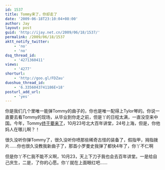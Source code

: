 ```yaml
---
id: 1537
title: Tommy来了，你却走了
date: '2009-06-18T23:10:04+08:00'
author: Jay
layout: post
guid: 'http://ijay.net.cn/2009/06/18/1537/'
permalink: /2009/06/18/1537
aktt_notify_twitter:
    - 'no'
    - 'no'
dsq_thread_id:
    - '4271360411'
views:
    - '4277'
shorturl:
    - 'http://goo.gl/FDZau'
duoshuo_thread_id:
    - '6.3356043741186E+18'
posturl_add_url:
    - 'yes'
---
```


你是我们几个里唯一能弹Tommy的曲子的，你也是唯一配得上Tylor琴的。你说一直要去看Tommy的现场，从毕业到你走之前，但是丫的日程太满，一直没空来中国。今年，Tommy<a href="http://tommyemmanuel.com/tour-dates/index.asp?offset=45" target="_blank">终于要来了</a>，10月23号北大百年讲堂，24号上海，但是，你他妈人在哪儿啊？！

很久没听你弹Tommy了，很久没听你喷那些稀奇古怪的装备了，假指甲，拇指拨片……你也很久没教我新曲子了，那首小罗曼史我弹了都快4年了，你丫不仁啊

但是你丫不仁我不能不义啊，10月23，天上下刀子我也会去百年讲堂。一是给自己庆生，二是，了你的心愿。你丫就在上面眼红吧……